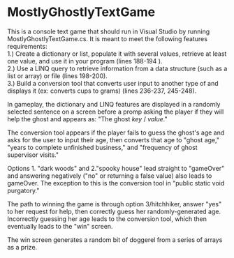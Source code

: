 # MostlyGhostlyTextGame
This is a console text game that should run in Visual Studio by running MostlyGhostlyTextGame.cs. It is meant to meet the following features requirements:<br>
1.) Create a dictionary or list, populate it with several values, retrieve at least one value, and use it in your program (lines 188-194 ).<br>
2.) Use a LINQ query to retrieve information from a data structure (such as a list or array) or file (lines 198-200).<br>
3.) Build a conversion tool that converts user input to another type of and displays it (ex: converts cups to grams) (lines 236-237, 245-248).<br>

In gameplay, the dictionary and LINQ features are displayed in a randomly selected sentence on a screen before a promp asking the player if they will help the ghost and appears as: "The ghost _key_ / _value_."

The conversion tool appears if the player fails to guess the ghost's age and asks for the user to input their age, then converts that age to "ghost age," "years to complete unfinished business," and "frequency of ghost supervisor visits."

Options 1. "dark woods" and 2."spooky house" lead straight to "gameOver" and answering negatively ("no" or returning a false value) also leads to gameOver. The exception to this is the conversion tool in "public static void purgatory."

The path to winning the game is through option 3/hitchhiker, answer "yes" to her request for help, then correctly guess her randomly-generated age. Incorrectly guessing her age leads to the conversion tool, which then eventually leads to the "win" screen.

The win screen generates a random bit of doggerel from a series of arrays as a prize.


